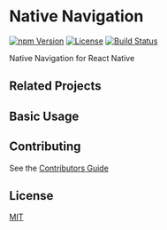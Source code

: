 Native Navigation
=================

[![npm Version](https://img.shields.io/npm/v/native-navigation.svg)](https://www.npmjs.com/package/native-navigation) [![License](https://img.shields.io/npm/l/native-navigation.svg)](https://www.npmjs.com/package/native-navigation) [![Build Status](https://travis-ci.org/airbnb/native-navigation.svg)](https://travis-ci.org/airbnb/native-navigation) 

Native Navigation for React Native


## Related Projects


## Basic Usage


## Contributing

See the [Contributors Guide](/CONTRIBUTING.md)


## License

[MIT](/LICENSE.md)
